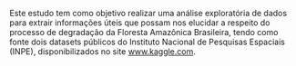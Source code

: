Este estudo tem como objetivo realizar uma análise exploratória de dados para extrair informações úteis que possam nos elucidar a respeito do processo de degradação da Floresta Amazônica Brasileira, tendo como fonte dois datasets públicos do Instituto Nacional de Pesquisas Espaciais (INPE), disponibilizados no site www.kaggle.com.
